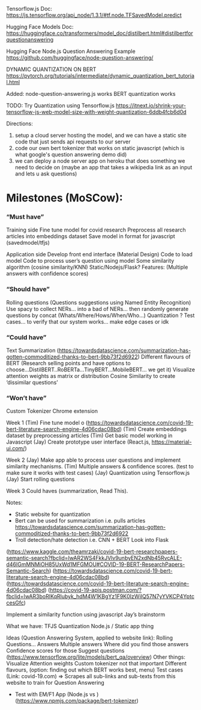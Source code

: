 Tensorflow.js Doc:
<https://js.tensorflow.org/api_node/1.3.1/#tf.node.TFSavedModel.predict>

Hugging Face Models Doc:
<https://huggingface.co/transformers/model_doc/distilbert.html#distilbertforquestionanswering>



Hugging Face Node.js Question Answering Example
<https://github.com/huggingface/node-question-answering/>

DYNAMIC QUANTIZATION ON BERT
https://pytorch.org/tutorials/intermediate/dynamic_quantization_bert_tutorial.html

Added:
node-question-answering.js works
BERT quantization works

TODO: Try Quantization using Tensorflow.js
https://itnext.io/shrink-your-tensorflow-js-web-model-size-with-weight-quantization-6ddb4fcb6d0d

Directions:
1. setup a cloud server hosting the model, and we can have a static site code that just sends api requests to our server
2. code our own bert tokenizer that works on static javascript (which is what google's question answering demo did) 
3. we can deploy a node server app on heroku that does something we need to decide on (maybe an app that takes a wikipedia link as an input and lets u ask questions)


# Milestones (MoSCow):
### “Must have”
 
Training side
Fine tune model for covid research
Preprocess all research articles into embeddings dataset
Save model in format for javascript (savedmodel/tfjs)
 
Application side
Develop front end interface (Material Design)
Code to load model
Code to process user’s question using model
Some similarity algorithm (cosine similarity/KNN)
Static/Nodejs/Flask?
Features: (Multiple answers with confidence scores)
 
### “Should have”
Rolling questions (Questions suggestions using Named Entity Recognition)
Use spacy to collect NERs… into a bad of NERs… then randomly generate questions by concat (Whats/Where/Hows/When/Who...)
Quantization ?
Test cases… to verify that our system works… make edge cases or idk
 
### “Could have”
Text Summarization (https://towardsdatascience.com/summarization-has-gotten-commoditized-thanks-to-bert-9bb73f2d6922)
Different flavours of BERT (Research selling points and have options to choose...DistilBERT..RoBERTa...TinyBERT...MobileBERT… we get it)
Visualize attention weights as matrix or distribution
Cosine Similarity to create ‘dissimilar questions’
 
### “Won’t have”
Custom Tokenizer
Chrome extension
 
Week 1
(Tim) Fine tune model o (https://towardsdatascience.com/covid-19-bert-literature-search-engine-4d06cdac08bd) 
(Tim) Create embeddings dataset by preprocessing articles
(Tim) Get basic model working in Javascript
(Jay) Create prototype user interface (React.js, https://material-ui.com/)
 
Week 2
(Jay) Make app able to process user questions and implement similarity mechanisms.
(Tim) Multiple answers & confidence scores. (test to make sure it works with test cases)
(Jay) Quantization using Tensorflow.js
(Jay) Start rolling questions
 
 
Week 3
Could haves (summarization, Read This).
 
Notes:
- Static website for quantization
- Bert can be used for summarization
i.e. pulls articles
https://towardsdatascience.com/summarization-has-gotten-commoditized-thanks-to-bert-9bb73f2d6922
- Troll detection/hate detection
i.e. CNN + BERT
Look into Flask
 
(https://www.kaggle.com/theamrzaki/covid-19-bert-researchpapers-semantic-search?fbclid=IwAR2WS4FkkJVlv9unbyEN2xdNb45RvcALE-d46IGmMNMiOH85UxWd1MFGMOU#COVID-19-BERT-ResearchPapers-Semantic-Search)
(https://towardsdatascience.com/covid-19-bert-literature-search-engine-4d06cdac08bd)
(https://towardsdatascience.com/covid-19-bert-literature-search-engine-4d06cdac08bd)
(https://covid-19-apis.postman.com/?fbclid=IwAR3boRIKqRlubyk_hdM4W1KBgYz1F9K0IzWiIQ57N7yYVKCP4YptccesGfc)
 
Implement a similarity function using javascript
Jay’s brainstorm
 
What we have:
TFJS
Quantization
Node.js / Static app thing
 
Ideas (Question Answering System, applied to website link):
Rolling Questions…
Answers
Multiple answers
Where did you find those answers
Confidence scores for those 
Suggest questions (https://www.tensorflow.org/lite/models/bert_qa/overview)
Other things:
Visualize Attention weights
Custom tokenizer not that important
Different flavours, (option: finding out which BERT works best, menu)
Test cases (Link: covid-19.com) => Scrapes all sub-links and sub-texts from this website to train for Question Answering
- Test with EM/F1
App (Node.js vs ) (https://www.npmjs.com/package/bert-tokenizer)
